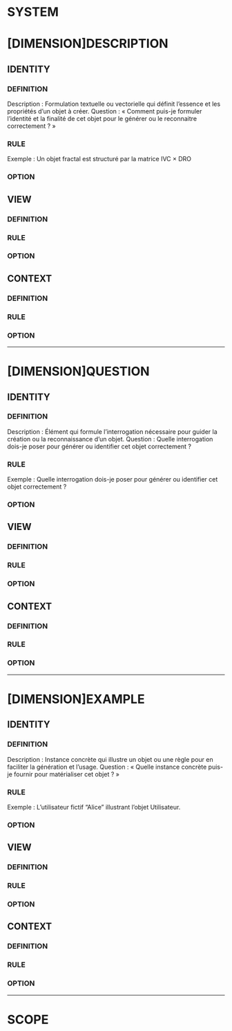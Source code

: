 # SYSTEM

# [DIMENSION]DESCRIPTION
## IDENTITY
### DEFINITION
Description : Formulation textuelle ou vectorielle qui définit l’essence et les propriétés d’un objet à créer.
Question : « Comment puis-je formuler l’identité et la finalité de cet objet pour le générer ou le reconnaitre correctement ? »
### RULE
Exemple :  Un objet fractal est structuré par la matrice IVC × DRO 
### OPTION
## VIEW
### DEFINITION
### RULE
### OPTION
## CONTEXT
### DEFINITION
### RULE
### OPTION
------------------------------------------------------------------

# [DIMENSION]QUESTION
## IDENTITY
### DEFINITION
Description : Élément qui formule l’interrogation nécessaire pour guider la création ou la reconnaissance d’un objet.
Question : Quelle interrogation dois-je poser pour générer ou identifier cet objet correctement ?
### RULE
Exemple : Quelle interrogation dois-je poser pour générer ou identifier cet objet correctement ?

### OPTION
## VIEW
### DEFINITION
### RULE
### OPTION
## CONTEXT
### DEFINITION
### RULE
### OPTION
------------------------------------------------------------------


# [DIMENSION]EXAMPLE
## IDENTITY
### DEFINITION
Description : Instance concrète qui illustre un objet ou une règle pour en faciliter la génération et l’usage.
Question : « Quelle instance concrète puis-je fournir pour matérialiser cet objet ? »
### RULE
Exemple : L’utilisateur  fictif “Alice” illustrant l’objet Utilisateur.
### OPTION
## VIEW
### DEFINITION
### RULE
### OPTION
## CONTEXT
### DEFINITION
### RULE
### OPTION
------------------------------------------------------------------

# SCOPE
#